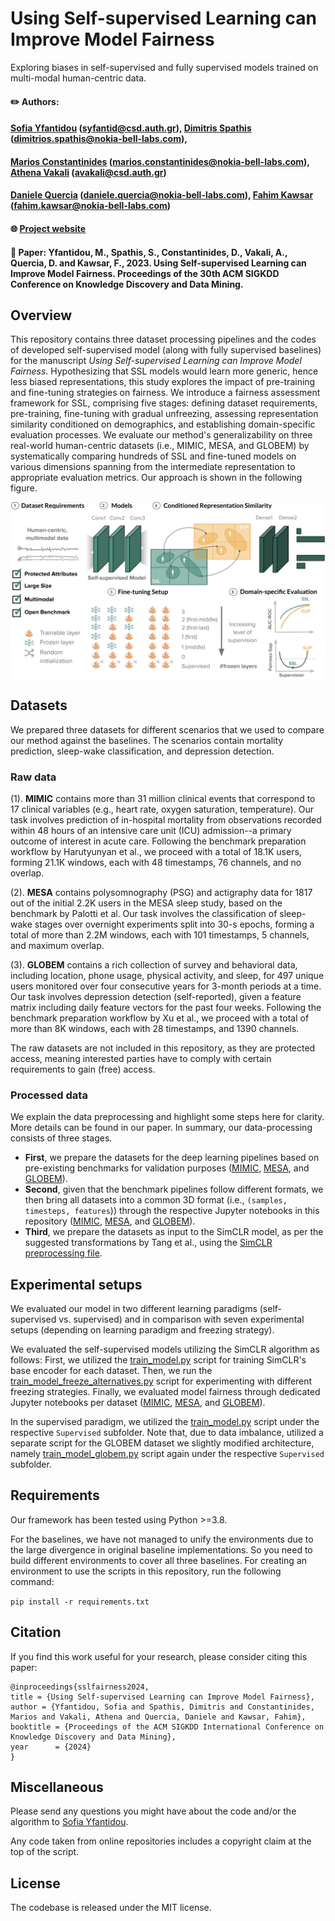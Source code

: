 
# Using Self-supervised Learning can Improve Model Fairness

Exploring biases in self-supervised and fully supervised models trained on multi-modal human-centric data.

#### :pencil2: Authors: 
#### [Sofia Yfantidou](https://scholar.google.com/citations?user=zuHDFY8AAAAJ&hl=en) (syfantid@csd.auth.gr), [Dimitris Spathis](https://dispathis.com/) (dimitrios.spathis@nokia-bell-labs.com), <br/>
####  [Marios Constantinides](http://comarios.com/) (marios.constantinides@nokia-bell-labs.com), [Athena Vakali](https://datalab.csd.auth.gr/avakali/) (avakali@csd.auth.gr) <br/>
#### [Daniele Quercia](https://researchswinger.org/) (daniele.quercia@nokia-bell-labs.com), [Fahim Kawsar](https://www.fahim-kawsar.net/) (fahim.kawsar@nokia-bell-labs.com) <br/>

#### :globe_with_meridians: [Project website](https://dispathis.com/SSLfairness)

#### :book: Paper: Yfantidou, M., Spathis, S., Constantinides, D., Vakali, A., Quercia, D. and Kawsar, F., 2023. Using Self-supervised Learning can Improve Model Fairness. Proceedings of the 30th ACM SIGKDD Conference on Knowledge Discovery and Data Mining.

## Overview 

This repository contains three dataset processing pipelines and the codes of developed self-supervised model (along with fully supervised baselines) for the manuscript *Using Self-supervised Learning can Improve Model Fairness*. 
Hypothesizing that SSL models would learn more generic, hence less biased representations, this study explores the impact of pre-training and fine-tuning strategies on fairness. We introduce a fairness assessment framework for SSL, comprising five stages: defining dataset requirements, pre-training, fine-tuning with gradual unfreezing, assessing representation similarity conditioned on demographics, and establishing domain-specific evaluation processes.
We evaluate our method's generalizability on three real-world human-centric datasets (i.e., MIMIC, MESA, and GLOBEM) by systematically comparing hundreds of SSL and fine-tuned models on various dimensions spanning from the intermediate representation to appropriate evaluation metrics. Our approach is shown in the following figure. 

<p align="center">
    <img src="images/pipeline.png" width="1000" align="center">
</p>



<!-- Please consult our paper for more details about our model and the experiments. -->

## Datasets

We prepared three datasets for different scenarios that we used to compare our method against the baselines. The scenarios contain mortality prediction, sleep-wake classification, and depression detection. 

### Raw data

(1). **MIMIC** contains more than 31 million clinical events that correspond to 17 clinical variables (e.g., heart rate, oxygen saturation, temperature). Our task involves prediction of in-hospital mortality from observations recorded within 48 hours of an intensive care unit (ICU) admission--a primary outcome of interest in acute care. Following the benchmark preparation workflow by Harutyunyan et al., we proceed with a total of 18.1K users, forming 21.1K windows, each with 48 timestamps, 76 channels, and no overlap.

(2). **MESA** contains polysomnography (PSG) and actigraphy data for 1817 out of the initial 2.2K users in the MESA sleep study, based on the benchmark by Palotti et al. Our task involves the classification of sleep-wake stages over overnight experiments split into 30-s epochs, forming a total of more than 2.2M windows, each with 101 timestamps, 5 channels, and maximum overlap.

(3). **GLOBEM** contains a rich collection of survey and behavioral data, including location, phone usage, physical activity, and sleep, for 497 unique users monitored over four consecutive years for 3-month periods at a time. Our task involves depression detection (self-reported), given a feature matrix including daily feature vectors for the past four weeks. Following the benchmark preparation workflow by Xu et al., we proceed with a total of more than 8K windows, each with 28 timestamps, and 1390 channels. 

The raw datasets are not included in this repository, as they are protected access, meaning interested parties have to comply with certain requirements to gain (free) access.

### Processed data

We explain the data preprocessing and highlight some steps here for clarity. More details can be found in our paper. In summary, our data-processing consists of three stages. 
- **First**, we prepare the datasets for the deep learning pipelines based on pre-existing benchmarks for validation purposes ([MIMIC](https://github.com/YerevaNN/mimic3-benchmarks), [MESA](https://github.com/joaopalotti/sleep_awake_benchmark), and [GLOBEM](https://github.com/UW-EXP/GLOBEM)). 
- **Second**, given that the benchmark pipelines follow different formats, we then bring all datasets into a common 3D format (i.e., `(samples, timesteps, features`)) through the respective Jupyter notebooks in this repository ([MIMIC](/data_processing/transformation_MIMIC.ipynb), [MESA](/data_processing/transformation_MESA.ipynb), and [GLOBEM](/data_processing/transformation_GLOBEM.ipynb)).   
- **Third**, we prepare the datasets as input to the SimCLR model, as per the suggested transformations by Tang et al., using the [SimCLR preprocessing file](/data_processing/SimCLR.py).

## Experimental setups
We evaluated our model in two different learning paradigms (self-supervised vs. supervised) and in comparison with seven experimental setups (depending on learning paradigm and freezing strategy). 

We evaluated the self-supervised models utilizing the SimCLR algorithm as follows: 
First, we utilized the [train_model.py](/code/baselines/SimCLR/train_model.py) script for training SimCLR's base encoder for each dataset. 
Then, we run the [train_model_freeze_alternatives.py](/code/baselines/SimCLR/train_model_freeze_alternatives.py) script for experimenting with different freezing strategies. 
Finally, we evaluated model fairness through dedicated Jupyter notebooks per dataset ([MIMIC](/code/baselines/SimCLR/evaluate_model_fairness_mimic.ipynb), [MESA](/code/baselines/SimCLR/evaluate_model_fairness_mesa.ipynb), and [GLOBEM](/code/baselines/SimCLR/evaluate_model_fairness_globem.ipynb)).

In the supervised paradigm, we utilized the [train_model.py](/code/baselines/Supervised/train_model.py) script under the respective `Supervised` subfolder. 
Note that, due to data imbalance, utilized a separate script for the GLOBEM dataset we slightly modified architecture, namely [train_model_globem.py](/code/baselines/Supervised/train_model_globem.py) script again under the respective `Supervised` subfolder.

## Requirements

Our framework has been tested using Python >=3.8.

For the baselines, we have not managed to unify the environments due to the large divergence in original baseline implementations. So you need to build different environments to cover all three baselines. 
For creating an environment to use the scripts in this repository, run the following command:

`pip install -r requirements.txt `

## Citation

If you find this work useful for your research, please consider citing this paper:

```
@inproceedings{sslfairness2024,
title = {Using Self-supervised Learning can Improve Model Fairness},
author = {Yfantidou, Sofia and Spathis, Dimitris and Constantinides, Marios and Vakali, Athena and Quercia, Daniele and Kawsar, Fahim},
booktitle = {Proceedings of the ACM SIGKDD International Conference on Knowledge Discovery and Data Mining},
year      = {2024}
}
```

## Miscellaneous

Please send any questions you might have about the code and/or the algorithm to [Sofia Yfantidou](mailto:syfantid@csd.auth.gr).

Any code taken from online repositories includes a copyright claim at the top of the script.


## License

The codebase is released under the MIT license.

